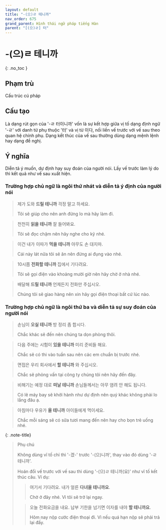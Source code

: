 ```yaml
---
layout: default
title: "-(으)ㄹ 테니까"
nav_order: 675
grand_parent: Hình thái ngữ pháp tiếng Hàn
parent: "[(으)ㄹ] 터"
---
```


# -(으)ㄹ 테니까
{: .no_toc }

## Phạm trù

Cấu trúc cú pháp

## Cấu tạo

Là dạng rút gọn của '-ㄹ 터이니까' vốn là sự kết hợp giữa vị tố dạng định ngữ '-ㄹ' với danh từ phụ thuộc '터' và vị từ 이다, nối liền vế trước với vế sau theo quan hệ chính phụ. Dạng kết thúc của vế sau thường dùng dạng mệnh lệnh hay dạng đề nghị.

## Ý nghĩa

Diễn tả ý muốn, dự định hay suy đoán của người nói. Lấy vế trước làm lý do thì kết quả như vế sau xuất hiện.

### Trường hợp chủ ngữ là ngôi thứ nhát và diễn tả ý định của người nói

> 제가 도와 **드릴 테니까** 걱정 말고 하세요.
>
> Tôi sẽ giúp cho nên anh đừng lo mà hãy làm đi.

> 천천히 **읽을 테니까** 잘 들어봐요.
>
> Tôi sẽ đọc chậm nên hãy nghe cho kỹ nhé.

> 이건 내가 이따가 **먹을 테니까** 아무도 손 대지마.
>
> Cái này lát nữa tôi sẽ ăn nên đừng ai đụng vào nhé.

> 10시쯤 **전화할 테니까** 집에서 기다려요.
>
> Tôi sẽ gọi điện vào khoảng mười giờ nên hãy chờ ở nhà nhé.

> 배달해 **드릴 테니까** 언제든지 전화만 주십시오.
>
> Chúng tôi sẽ giao hàng nên xin hãy gọi điện thoại bất cứ lúc nào.

### Trường hợp chủ ngữ là ngôi thứ ba và diễn tả sự suy đoán của người nói

> 손님이 **오실 테니까** 방 정리 좀 합시다.
>
> Chắc khác sẽ đến nên chúng ta dọn phòng thôi.

> 다음 주에는 시험이 **있을 테니까** 미리 준비들 해요.
>
> Chắc sẽ có thi vào tuần sau nên các em chuẩn bị trước nhé.

> 면접은 우리 회사에서 **할 테니까** 와 주십시오.
>
> Chắc sẽ phỏng vấn tại công ty chúng tôi nên hãy đến đây.

> 비해기는 예정 대로 **떠날 테니까** 손님들께서는 아무 염려 안 해도 됩니다.
>
> Có lẽ máy bay sẽ khởi hành như dự định nên quý khác không phải lo lắng đâu ạ.

> 아침마다 우유가 **올 테니까** 아이들에게 먹이세요.
>
> Chắc mỗi sáng sẽ có sữa tươi mang đến nên hay cho bọn trẻ uống nhé.

{: .note-title}
> Phụ chú
>
> Không dùng vĩ tố chỉ thì '-겠-' trước '-(으)니까', thay vào đó dùng '-ㄹ 테니까'.
>
> Hoán đổi vế trước với vế sau thì dùng '-(으)ㄹ 테니까(요)' như vĩ tố kết thúc câu. Ví dụ:
>> 여기서 기다려요. 내가 얼른 **다녀올 테니까요**.
>>
>> Chờ ở đây nhé. Vì tôi sẽ trở lại ngay.
>
>> 오늘 전화요금을 내요. 납부 기한을 넘기면 이자를 내야 **할 테니까요**.
>>
>> Hôm nay nộp cước điện thoại đi. Vì nếu quá hạn nộp sẽ phải trả lại đấy.